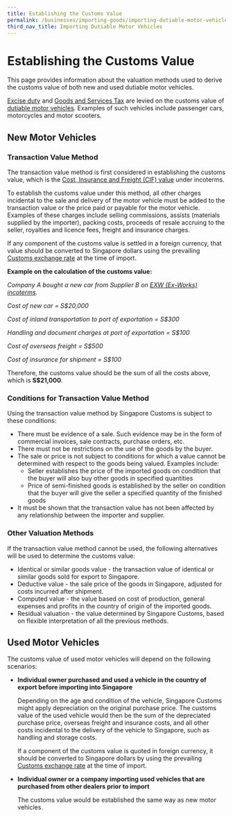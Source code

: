 ```yaml
---
title: Establishing the Customs Value
permalink: /businesses/importing-goods/importing-dutiable-motor-vehicles/establishing-the-customs-value
third_nav_title: Importing Dutiable Motor Vehicles 
---
```


# Establishing the Customs Value

This page provides information about the valuation methods used to derive the customs value of both new and used dutiable motor vehicles.

[Excise duty](/businesses/valuation-duties-taxes-and-fees/duties-and-dutiable-goods) and  [Goods and Services Tax](/businesses/valuation-duties-taxes-fees/goods-and-services-tax-gst) are levied on the customs value of  [dutiable motor vehicles](/businesses/valuation-duties-taxes-fees/duties-and-dutiable-goods/list-of-dutiable-goods). Examples of such vehicles include passenger cars, motorcycles and motor scooters.

## New Motor Vehicles

### Transaction Value Method

The transaction value method is first considered in establishing the customs value, which is the  [Cost, Insurance and Freight (CIF) value](/businesses/valuation-duties-taxes-fees/establishing-customs-value-for-imports/establishing-the-customs-value) under incoterms.

To establish the customs value under this method, all other charges incidental to the sale and delivery of the motor vehicle must be added to the transaction value or the price paid or payable for the motor vehicle. Examples of these charges include selling commissions, assists (materials supplied by the importer), packing costs, proceeds of resale accruing to the seller, royalties and licence fees, freight and insurance charges.

If any component of the customs value is settled in a foreign currency, that value should be converted to Singapore dollars using the prevailing [Customs exchange rate](/businesses/valuation-duties-taxes-fees/establishing-customs-value-for-imports/customs-exchange-rates) at the time of import.

**Example on the calculation of the customs value:**

_Company A bought a new car from Supplier B on  [EXW (Ex-Works) incoterms](/businesses/valuation-duties-taxes-fees/establishing-customs-value-for-imports/establishing-the-customs-value)._

_Cost of new car = S$20,000_

_Cost of inland transportation to port of exportation = S$300_

_Handling and document charges at port of exportation = S$100_

_Cost of overseas freight = S$500_

_Cost of insurance for shipment = S$100_

Therefore, the customs value should be the sum of all the costs above, which is  **S$21,000**.

### Conditions for Transaction Value Method

Using the transaction value method by Singapore Customs is subject to these conditions:

-   There must be evidence of a sale. Such evidence may be in the form of commercial invoices, sale contracts, purchase orders, etc.
-   There must not be restrictions on the use of the goods by the buyer.
-   The sale or price is not subject to conditions for which a value cannot be determined with respect to the goods being valued. Examples include:
    -   Seller establishes the price of the imported goods on condition that the buyer will also buy other goods in specified quantities
    -   Price of semi-finished goods is established by the seller on condition that the buyer will give the seller a specified quantity of the finished goods
-   It must be shown that the transaction value has not been affected by any relationship between the importer and supplier.

### Other Valuation Methods

If the transaction value method cannot be used, the following alternatives will be used to determine the customs value:

-   Identical or similar goods value - the transaction value of identical or similar goods sold for export to Singapore.
-   Deductive value - the sale price of the goods in Singapore, adjusted for costs incurred after shipment.
-   Computed value - the value based on cost of production, general expenses and profits in the country of origin of the imported goods.
-   Residual valuation - the value determined by Singapore Customs, based on flexible interpretation of all the previous methods.

## Used Motor Vehicles

The customs value of used motor vehicles will depend on the following scenarios:

-   **Individual owner purchased and used a vehicle in the country of export before importing into Singapore**  
    
    Depending on the age and condition of the vehicle, Singapore Customs might apply depreciation on the original purchase price. The customs value of the used vehicle would then be the sum of the depreciated purchase price, overseas freight and insurance costs, and all other costs incidental to the delivery of the vehicle to Singapore, such as handling and storage costs.
    
    If a component of the customs value is quoted in foreign currency, it should be converted to Singapore dollars by using the prevailing [Customs exchange rate](/businesses/valuation-duties-taxes-fees/establishing-customs-value-for-imports/customs-exchange-rates) at the time of import.
    

-   **Individual owner or a company importing used vehicles that are purchased from other dealers prior to import**  
    
    The customs value would be established the same way as new motor vehicles.
